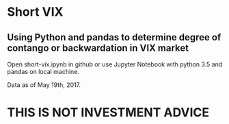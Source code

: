 # Short VIX
## Using Python and pandas to determine degree of contango or backwardation in VIX market

Open short-vix.ipynb in github or use Jupyter Notebook with python 3.5 and pandas on local machine.

Data as of May 19th, 2017.

# **THIS IS NOT INVESTMENT ADVICE**

